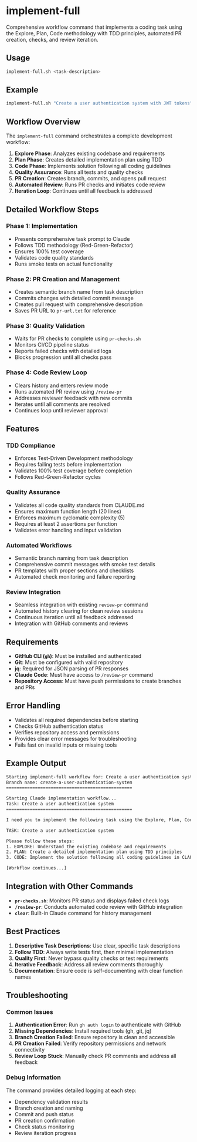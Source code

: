 # implement-full

Comprehensive workflow command that implements a coding task using the Explore, Plan, Code methodology with TDD principles, automated PR creation, checks, and review iteration.

## Usage

```bash
implement-full.sh <task-description>
```

## Example

```bash
implement-full.sh "Create a user authentication system with JWT tokens"
```

## Workflow Overview

The `implement-full` command orchestrates a complete development workflow:

1. **Explore Phase**: Analyzes existing codebase and requirements
2. **Plan Phase**: Creates detailed implementation plan using TDD
3. **Code Phase**: Implements solution following all coding guidelines
4. **Quality Assurance**: Runs all tests and quality checks
5. **PR Creation**: Creates branch, commits, and opens pull request
6. **Automated Review**: Runs PR checks and initiates code review
7. **Iteration Loop**: Continues until all feedback is addressed

## Detailed Workflow Steps

### Phase 1: Implementation
- Presents comprehensive task prompt to Claude
- Follows TDD methodology (Red-Green-Refactor)
- Ensures 100% test coverage
- Validates code quality standards
- Runs smoke tests on actual functionality

### Phase 2: PR Creation and Management
- Creates semantic branch name from task description
- Commits changes with detailed commit message
- Creates pull request with comprehensive description
- Saves PR URL to `pr-url.txt` for reference

### Phase 3: Quality Validation
- Waits for PR checks to complete using `pr-checks.sh`
- Monitors CI/CD pipeline status
- Reports failed checks with detailed logs
- Blocks progression until all checks pass

### Phase 4: Code Review Loop
- Clears history and enters review mode
- Runs automated PR review using `/review-pr`
- Addresses reviewer feedback with new commits
- Iterates until all comments are resolved
- Continues loop until reviewer approval

## Features

### TDD Compliance
- Enforces Test-Driven Development methodology
- Requires failing tests before implementation
- Validates 100% test coverage before completion
- Follows Red-Green-Refactor cycles

### Quality Assurance
- Validates all code quality standards from CLAUDE.md
- Ensures maximum function length (20 lines)
- Enforces maximum cyclomatic complexity (5)
- Requires at least 2 assertions per function
- Validates error handling and input validation

### Automated Workflows
- Semantic branch naming from task description
- Comprehensive commit messages with smoke test details
- PR templates with proper sections and checklists
- Automated check monitoring and failure reporting

### Review Integration
- Seamless integration with existing `review-pr` command
- Automated history clearing for clean review sessions
- Continuous iteration until all feedback addressed
- Integration with GitHub comments and reviews

## Requirements

- **GitHub CLI (`gh`)**: Must be installed and authenticated
- **Git**: Must be configured with valid repository
- **jq**: Required for JSON parsing of PR responses
- **Claude Code**: Must have access to `/review-pr` command
- **Repository Access**: Must have push permissions to create branches and PRs

## Error Handling

- Validates all required dependencies before starting
- Checks GitHub authentication status
- Verifies repository access and permissions
- Provides clear error messages for troubleshooting
- Fails fast on invalid inputs or missing tools

## Example Output

```bash
Starting implement-full workflow for: Create a user authentication system
Branch name: create-a-user-authentication-system
================================================

Starting Claude implementation workflow...
Task: Create a user authentication system
================================================

I need you to implement the following task using the Explore, Plan, Code workflow:

TASK: Create a user authentication system

Please follow these steps:
1. EXPLORE: Understand the existing codebase and requirements
2. PLAN: Create a detailed implementation plan using TDD principles
3. CODE: Implement the solution following all coding guidelines in CLAUDE.md

[Workflow continues...]
```

## Integration with Other Commands

- **`pr-checks.sh`**: Monitors PR status and displays failed check logs
- **`/review-pr`**: Conducts automated code review with GitHub integration
- **`clear`**: Built-in Claude command for history management

## Best Practices

1. **Descriptive Task Descriptions**: Use clear, specific task descriptions
2. **Follow TDD**: Always write tests first, then minimal implementation
3. **Quality First**: Never bypass quality checks or test requirements
4. **Iterative Feedback**: Address all review comments thoroughly
5. **Documentation**: Ensure code is self-documenting with clear function names

## Troubleshooting

### Common Issues

1. **Authentication Error**: Run `gh auth login` to authenticate with GitHub
2. **Missing Dependencies**: Install required tools (gh, git, jq)
3. **Branch Creation Failed**: Ensure repository is clean and accessible
4. **PR Creation Failed**: Verify repository permissions and network connectivity
5. **Review Loop Stuck**: Manually check PR comments and address all feedback

### Debug Information

The command provides detailed logging at each step:
- Dependency validation results
- Branch creation and naming
- Commit and push status  
- PR creation confirmation
- Check status monitoring
- Review iteration progress